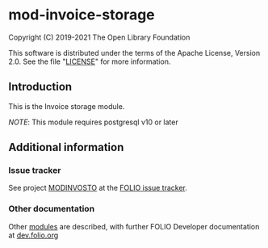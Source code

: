 # mod-invoice-storage

Copyright (C) 2019-2021 The Open Library Foundation

This software is distributed under the terms of the Apache License,
Version 2.0. See the file "[LICENSE](LICENSE)" for more information.

## Introduction

This is the Invoice storage module.

*NOTE*: This module requires postgresql v10 or later
 
## Additional information

### Issue tracker

See project [MODINVOSTO](https://issues.folio.org/browse/MODINVOSTO)
at the [FOLIO issue tracker](https://dev.folio.org/guidelines/issue-tracker).

### Other documentation

Other [modules](https://dev.folio.org/source-code/#server-side) are described,
with further FOLIO Developer documentation at
[dev.folio.org](https://dev.folio.org/)
